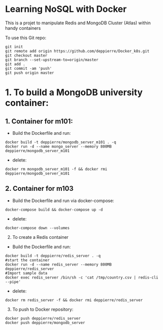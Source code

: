 # Learning NoSQL with Docker
This is a projet to manipulate Redis and MongoDB Cluster (Atlas) within handy containers

To use this Git repo:
```
git init
git remote add origin https://github.com/deppierre/Docker_k8s.git
git checkout master
git branch --set-upstream-to=origin/master
git add .
git commit -am 'push'
git push origin master
```
# 1. To build a MongoDB university container:

## 1. Container for m101:
- Build the Dockerfile and run:
```
docker build -t deppierre/mongodb_server_m101 . -q
docker run -d --name mongo_server --memory 800MB deppierre/mongodb_server_m101
```
- delete:
```
docker rm mongodb_server_m101 -f && docker rmi deppierre/mongodb_server_m101
```

## 2. Container for m103
- Build the Dockerfile and run via docker-compose:
```
docker-compose build && docker-compose up -d
```
- delete:
```
docker-compose down --volumes
```

2. To create a Redis container

- Build the Dockerfile and run:
```
docker build -t deppierre/redis_server . -q
#start the container
docker run -d --name redis_server --memory 800MB deppierre/redis_server
#Import sample data
docker exec redis_server /bin/sh -c 'cat /tmp/country.csv | redis-cli --pipe'
```

- delete:
```
docker rm redis_server -f && docker rmi deppierre/redis_server
```

3. To push to Docker repository:
```
docker push deppierre/redis_server
docker push deppierre/mongodb_server
```
